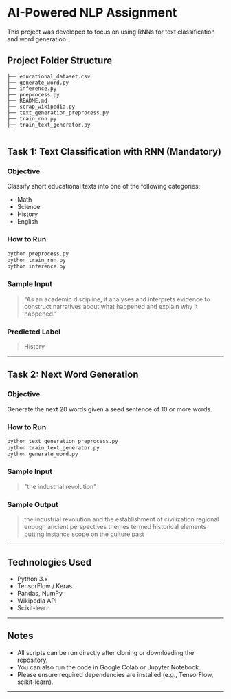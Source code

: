 # AI-Powered NLP Assignment 

This project was developed to focus on using RNNs for text classification and word generation.


## Project Folder Structure

```
├── educational_dataset.csv
├── generate_word.py
├── inference.py
├── preprocess.py
├── README.md
├── scrap_wikipedia.py
├── text_generation_preprocess.py
├── train_rnn.py
├── train_text_generator.py
---
```
## Task 1: Text Classification with RNN (Mandatory)

### Objective
Classify short educational texts into one of the following categories:
- Math
- Science
- History
- English

### How to Run
```bash
python preprocess.py
python train_rnn.py
python inference.py
```


### Sample Input
> "As an academic discipline, it analyses and interprets evidence to construct narratives about what happened and explain why it happened."

### Predicted Label
> History

---

## Task 2: Next Word Generation

### Objective
Generate the next 20 words given a seed sentence of 10 or more words.

### How to Run
```bash
python text_generation_preprocess.py
python train_text_generator.py
python generate_word.py
```

### Sample Input
> "the industrial revolution"

### Sample Output
> the industrial revolution and the establishment of civilization regional enough ancient perspectives themes termed historical elements putting instance scope on the culture past

---

## Technologies Used

- Python 3.x  
- TensorFlow / Keras  
- Pandas, NumPy  
- Wikipedia API  
- Scikit-learn  

---

## Notes

- All scripts can be run directly after cloning or downloading the repository.
- You can also run the code in Google Colab or Jupyter Notebook.
- Please ensure required dependencies are installed (e.g., TensorFlow, scikit-learn).

---

